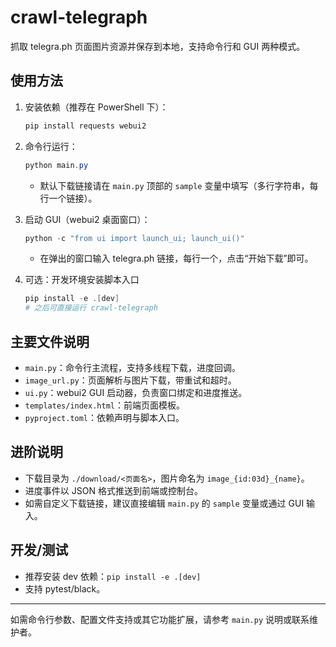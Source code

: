 # crawl-telegraph

抓取 telegra.ph 页面图片资源并保存到本地，支持命令行和 GUI 两种模式。

## 使用方法

1. 安装依赖（推荐在 PowerShell 下）：
	```powershell
	pip install requests webui2
	```

2. 命令行运行：
	```powershell
	python main.py
	```
	- 默认下载链接请在 `main.py` 顶部的 `sample` 变量中填写（多行字符串，每行一个链接）。

3. 启动 GUI（webui2 桌面窗口）：
	```powershell
	python -c "from ui import launch_ui; launch_ui()"
	```
	- 在弹出的窗口输入 telegra.ph 链接，每行一个，点击“开始下载”即可。

4. 可选：开发环境安装脚本入口
	```powershell
	pip install -e .[dev]
	# 之后可直接运行 crawl-telegraph
	```

## 主要文件说明

- `main.py`：命令行主流程，支持多线程下载，进度回调。
- `image_url.py`：页面解析与图片下载，带重试和超时。
- `ui.py`：webui2 GUI 启动器，负责窗口绑定和进度推送。
- `templates/index.html`：前端页面模板。
- `pyproject.toml`：依赖声明与脚本入口。

## 进阶说明

- 下载目录为 `./download/<页面名>`，图片命名为 `image_{id:03d}_{name}`。
- 进度事件以 JSON 格式推送到前端或控制台。
- 如需自定义下载链接，建议直接编辑 `main.py` 的 `sample` 变量或通过 GUI 输入。

## 开发/测试

- 推荐安装 dev 依赖：`pip install -e .[dev]`
- 支持 pytest/black。

---
如需命令行参数、配置文件支持或其它功能扩展，请参考 `main.py` 说明或联系维护者。